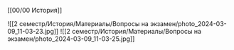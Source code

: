 [[00/00 История]]

![[2 семестр/История/Материалы/Вопросы на экзамен/photo_2024-03-09_11-03-23.jpg]]
![[2 семестр/История/Материалы/Вопросы на экзамен/photo_2024-03-09_11-03-25.jpg]]